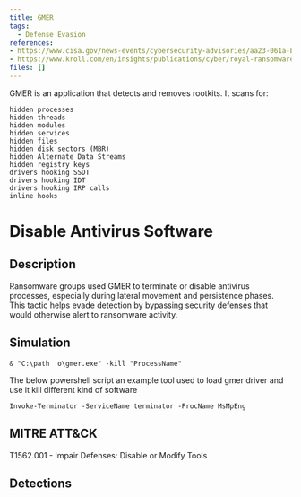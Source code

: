```yaml
---
title: GMER
tags:
  - Defense Evasion
references: 
- https://www.cisa.gov/news-events/cybersecurity-advisories/aa23-061a-black-suit-royal-ransomware
- https://www.kroll.com/en/insights/publications/cyber/royal-ransomware-deep-dive
files: []
---
```


GMER is an application that detects and removes rootkits. It scans for:
```
hidden processes
hidden threads
hidden modules
hidden services
hidden files
hidden disk sectors (MBR)
hidden Alternate Data Streams
hidden registry keys
drivers hooking SSDT
drivers hooking IDT
drivers hooking IRP calls
inline hooks
```

# Disable Antivirus Software

## Description
Ransomware groups used GMER to terminate or disable antivirus processes, especially during lateral movement and persistence phases. This tactic helps evade detection by bypassing security defenses that would otherwise alert to ransomware activity.

## Simulation
```
& "C:\path	o\gmer.exe" -kill "ProcessName"
```
The below powershell script an example tool used to load gmer driver and use it kill different kind of software 
```https://github.com/xiosec/Terminator
Invoke-Terminator -ServiceName terminator -ProcName MsMpEng 

```
## MITRE ATT&CK
T1562.001 - Impair Defenses: Disable or Modify Tools

## Detections


